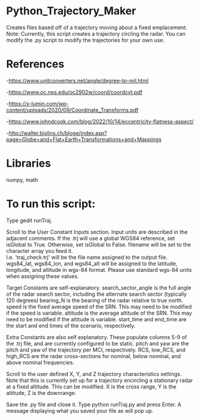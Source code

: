# Python_Trajectory_Maker
Creates files based off of a trajectory moving about a fixed emplacement.
Note: Currently, this script creates a trajectory circling the radar. You can modify the .py script to modify the trajectories for your own use. 

# References
-https://www.unitconverters.net/angle/degree-to-mil.html

-https://www.oc.nps.edu/oc2902w/coord/coordcvt.pdf

-https://x-lumin.com/wp-content/uploads/2020/09/Coordinate_Transforms.pdf

-https://www.johndcook.com/blog/2022/10/14/eccentricity-flatness-aspect/

-http://walter.bislins.ch/bloge/index.asp?page=Globe+and+Flat+Earth+Transformations+and+Mappings

# Libraries
numpy, math

# To run this script: 

Type gedit runTraj. 

Scroll to the User Constant Inputs section. Input units are described in the adjacent comments. 
If the .trj will use a global WGS84 reference, set isGlobal to True. Otherwise, set isGlobal to False. 
filename will be set to the character array you feed it.  
I.e. 'traj_check.trj' will be the file name assigned to the output file. 
wgs84_lat, wgs84_lon, and wgs84_alt will be assigned to the latitude, longitude, and altitude in wgs-84 format. Please use standard wgs-84 units when assigning these values. 

Target Constants are self-explanatory. 
search_sector_angle is the full angle of the radar search sector, including the alternate search sector (typically 120 degrees) 
bearing_N is the bearing of the radar relative to true north. 
speed is the fixed average speed of the SRN. This may need to be modified if the speed is variable. 
altitude is the average altitude of the SRN. This may need to be modified if the altitude is variable. 
start_time and end_time are the start and end times of the scenario, respectively. 

Extra Constants are also self explanatory. These populate columns 5-9 of the .trj file, and are currently configured to be static. 
pitch and yaw are the pitch and yaw of the trajectory per MCI, respectively. 
RCS, low_RCS, and high_RCS are the radar cross-sections for nominal, below nominal, and above nominal frequencies. 

Scroll to the user defined X, Y, and Z trajectory characteristics settings. 
Note that this is currently set up for a trajectory encircling a stationary radar at a fixed altitude. This can be modified. 
X is the cross range, Y is the altitude, Z is the downrange. 

Save the .py file and close it. 
Type python runTraj.py and press Enter. 
A message displaying what you saved your file as will pop up. 
